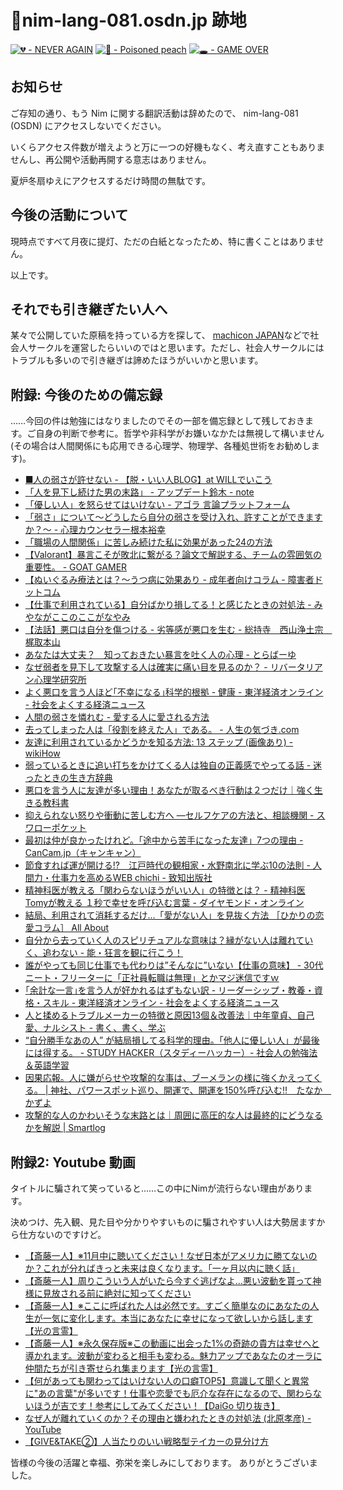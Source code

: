 # 🧸nim-lang-081.osdn.jp 跡地
[![💔 - NEVER AGAIN](https://img.shields.io/badge/💔-NEVER_AGAIN-2ea44f)](https://www.nullarbor.co.jp/blog/2021/03/23/1434/)
[![🍑 - Poisoned peach](https://img.shields.io/badge/🍑-Poisoned_peach-2ea44f)](https://chisou-media.jp/posts/7929)
[![🕳 - GAME OVER](https://img.shields.io/badge/🕳️-GAME_OVER-2ea44f)](https://)

## お知らせ
ご存知の通り、もう Nim に関する翻訳活動は辞めたので、 nim-lang-081 (OSDN) にアクセスしないでください。

いくらアクセス件数が増えようと万に一つの好機もなく、考え直すこともありませんし、再公開や活動再開する意志はありません。

夏炉冬扇ゆえにアクセスするだけ時間の無駄です。

## 今後の活動について

現時点ですべて月夜に提灯、ただの白紙となったため、特に書くことはありません。

以上です。

## それでも引き継ぎたい人へ
某々で公開していた原稿を持っている方を探して、
[machicon JAPAN](https://machicon.jp/)などで社会人サークルを運営したらいいのではと思います。ただし、社会人サークルにはトラブルも多いので引き継ぎは諦めたほうがいいかと思います。

## 附録: 今後のための備忘録
……今回の件は勉強にはなりましたのでその一部を備忘録として残しておきます。ご自身の判断で参考に。哲学や非科学がお嫌いなかたは無視して構いません (その場合は人間関係にも応用できる心理学、物理学、各種処世術をお勧めします)。

 * [■人の弱さが許せない - 【脱・いい人BLOG】at WILLでいこう](https://ameblo.jp/cocoro-master/entry-11460012817.html)
 * [「人を見下し続けた男の末路」 - アップデート鈴木 - note](https://note.com/eterpapa/n/n538fe346181a)
 * [「優しい人」を怒らせてはいけない - アゴラ 言論プラットフォーム](https://agora-web.jp/archives/220914024727.html)
 * [「弱さ」について～どうしたら自分の弱さを受け入れ、許すことができますか？～ - 心理カウンセラー根本裕幸](https://nemotohiroyuki.jp/everyday-psychology/37561)
 * [「職場の人間関係」に苦しみ続けた私に効果があった24の方法](https://life-and-mind.com/office-relationship-791)
 * [【Valorant】暴言こそが敗北に繋がる？論文で解説する、チームの雰囲気の重要性。 - GOAT GAMER](https://goat-gamer.com/valorant-rudeness/)
 * [【ぬいぐるみ療法とは？～うつ病に効果あり - 成年者向けコラム - 障害者ドットコム](https://shohgaisha.com/column/grown_up_detail?id=659)
 * [【仕事で利用されている】自分ばかり損してる！と感じたときの対処法 - みやながここのここがなやみ](https://miyakoko.com/win-by-losing/)
 * [【法話】悪口は自分を傷つける - 劣等感が悪口を生む - 総持寺　西山浄土宗　梶取本山](https://soujiji-kandori.com/148/)
 * [あなたは大丈夫？　知っておきたい暴言を吐く人の心理 - とらばーゆ](https://toranet.jp/contents/career_skill/communication/21476/)
 * [なぜ弱者を見下して攻撃する人は確実に痛い目を見るのか？ - リバータリアン心理学研究所](https://libpsy.com/information-asymmetry-weak/8133/)
 * [よく悪口を言う人ほど｢不幸になる｣科学的根拠 - 健康 - 東洋経済オンライン - 社会をよくする経済ニュース](https://toyokeizai.net/articles/-/366140)
 * [人間の弱さを憐れむ - 愛する人に愛される方法](https://loved.jp/17/1.html)
 * [去ってしまった人は「役割を終えた人」である。 - 人生の気づき.com](https://jinseinokiduki.com/goen_yakume/)
 * [友達に利用されているかどうかを知る方法: 13 ステップ (画像あり) - wikiHow](https://www.wikihow.jp/%E5%8F%8B%E9%81%94%E3%81%AB%E5%88%A9%E7%94%A8%E3%81%95%E3%82%8C%E3%81%A6%E3%81%84%E3%82%8B%E3%81%8B%E3%81%A9%E3%81%86%E3%81%8B%E3%82%92%E7%9F%A5%E3%82%8B?amp=1)
 * [弱っているときに追い打ちをかけてくる人は独自の正義感でやってる話 - 迷ったときの生き方辞典](https://happy-pokonyan.com/additional/)
 * [悪口を言う人に友達が多い理由！あなたが取るべき行動は２つだけ｜強く生きる教科書](https://sigoto-turai.com/waruguchi-tomodachi-ooi/)
 * [抑えられない怒りや衝動に苦しむ方へ ―セルフケアの方法と、相談機関 - スワローポケット](https://swallowpocket.net/242/)
 * [最初は仲が良かったけれど。「途中から苦手になった友達」7つの理由 - CanCam.jp（キャンキャン）](https://cancam.jp/archives/1073516)
 * [節食すれば運が開ける!?　江戸時代の観相家・水野南北に学ぶ10の法則 - 人間力・仕事力を高めるWEB chichi - 致知出版社](https://www.chichi.co.jp/web/20220314_mizuno_namboku_nakaya/)
 * [精神科医が教える「関わらないほうがいい人」の特徴とは？ - 精神科医Tomyが教える １秒で幸せを呼び込む言葉 - ダイヤモンド・オンライン](https://diamond.jp/articles/-/289632)
 * [結局、利用されて消耗するだけ…「愛がない人」を見抜く方法 ［ひかりの恋愛コラム］ All About](https://allabout.co.jp/gm/gc/484024/)
 * [自分から去っていく人のスピリチュアルな意味は？縁がない人は離れていく、追わない - 能・狂言を観に行こう！](https://noh-kyogen.jp/hito-hanareteiku-4186)
 * [誰がやっても同じ仕事でも代わりは”そんなに”いない【仕事の意味】 - 30代ニート・フリーターに「正社員転職は無理」とかマジ迷信ですｗ](http://syusyokukatsudo.net/imi/)
 * [｢余計な一言｣を言う人が好かれるはずもない訳 - リーダーシップ・教養・資格・スキル - 東洋経済オンライン - 社会をよくする経済ニュース](https://toyokeizai.net/articles/-/424841)
 * [人と揉めるトラブルメーカーの特徴と原因13個＆改善法｜中年童貞、自己愛、ナルシスト - 書く、書く、学ぶ](https://kaimonoboogie.com/troublemake)
 * [“自分勝手なあの人” が結局損してる科学的理由。「他人に優しい人」が最後には得する。 - STUDY HACKER（スタディーハッカー）- 社会人の勉強法＆英語学習](https://studyhacker.net/ninchiteki-syoutenriron)
 * [因果応報。人に嫌がらせや攻撃的な事は、ブーメランの様に強くかえってくる。 | 神社、パワースポット巡り、開運で、開運を150%呼び込む‼️　たなか　かずよ](https://ameblo.jp/550024-2020/entry-12708905215.html)
 * [攻撃的な人のかわいそうな末路とは｜周囲に高圧的な人は最終的にどうなるかを解説 | Smartlog](https://smartlog.jp/202747)

## 附録2: Youtube 動画
タイトルに騙されて笑っていると……この中にNimが流行らない理由があります。

決めつけ、先入観、見た目や分かりやすいものに騙されやすい人は大勢居ますから仕方ないのですけど。

 * [【斎藤一人】※11月中に聴いてください！なぜ日本がアメリカに勝てないのか？これが分ればきっと未来は良くなります。「一ヶ月以内に聴く話」](https://youtu.be/oB6vC11i4eg)
 * [【斎藤一人】周りこういう人がいたら今すぐ逃げなよ…悪い波動を貰って神様に見放される前に絶対に知ってください](https://youtu.be/6dOlTLgrpo)
 * [【斎藤一人】※ここに呼ばれた人は必然です。すごく簡単なのにあなたの人生が一気に変化します。本当にあなたに幸せになって欲しいから話します【光の言霊】](https://youtu.be/LW8GlimkbT0)
 * [【斎藤一人】※永久保存版※この動画に出会った1%の奇跡の貴方は幸せへと導かれます。波動が変わると相手も変わる。魅力アップであなたのオーラに仲間たちが引き寄せられ集まります【光の言霊】](https://youtu.be/N-wZS885a2E)
 * [【何があっても関わってはいけない人の口癖TOP5】意識して聞くと異常に"あの言葉"が多いです！仕事や恋愛でも厄介な存在になるので、関わらないほうが吉です！参考にしてみてください！【DaiGo 切り抜き】](https://youtu.be/1yg0s3Cexw8)
 * [なぜ人が離れていくのか？その理由と嫌われたときの対処法 (北原孝彦) - YouTube](https://youtube.com/watch?v=wu4ay6Hn8sg)
 * [【GIVE&TAKE②】人当たりのいい戦略型テイカーの見分け方](https://youtu.be/ul89v4C1Pxg)

皆様の今後の活躍と幸福、弥栄を楽しみにしております。
ありがとうございました。
